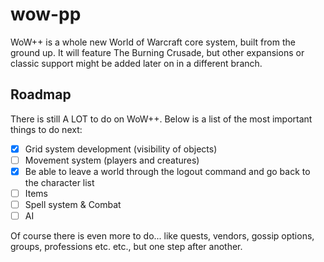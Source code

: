 # wow-pp
WoW++ is a whole new World of Warcraft core system, built from the ground up. It will feature The Burning Crusade, but other expansions or classic support might be added later on in a different branch.

## Roadmap
There is still A LOT to do on WoW++. Below is a list of the most important things to do next:

- [x] Grid system development (visibility of objects)
- [ ] Movement system (players and creatures)
- [x] Be able to leave a world through the logout command and go back to the character list
- [ ] Items
- [ ] Spell system & Combat
- [ ] AI

Of course there is even more to do... like quests, vendors, gossip options, groups, professions etc. etc., but one step after another.